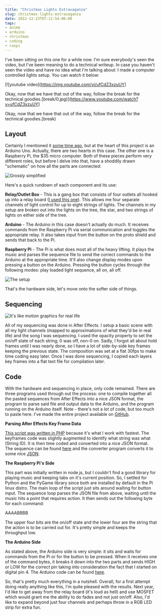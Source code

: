 ```yaml
---
title: "Christmas Lights Extravaganza"
slug: christmas-lights-extravaganza
date: 2012-12-23T07:11:54-06:00
tags:
- anime
- arduino
- christmas
- coding
- raspi
---
```

I've been sitting on this one for a while now. I'm sure everybody's seen the video, but I've been meaning to do a technical writeup. In case you haven't seen the video and have no idea what I'm talking about: I made a computer controlled lights setup. You can watch it below:

[![youtube video](https://img.youtube.com/vi/ufCdZ3xzuUY]

Okay, now that we have that out of the way, follow the break for the technical goodies.[break/0.jpg)](https://www.youtube.com/watch?v=ufCdZ3xzuUY]

Okay, now that we have that out of the way, follow the break for the technical goodies.[break)

## Layout

Certainly I mentioned it [some time ago](http://dxprog.com/entry/arduino-project-1-taiko-march/), but at the heart of this project is an Arduino Uno. Actually, there are two hearts in this case. The other one is a Raspberry Pi, the $35 micro computer. Both of these pieces perform very different roles, but before I delve into that, have a shoddily drawn "schematic" on how all the parts are connected:

![](http://images.dxprog.com/blog/tree_lights_schematic.jpg "Grossly simplified")

Here's a quick rundown of each component and its use:

**Relay/Outlet Box** - This is a gang box that consists of four outlets all hooked up into a relay board ([I used this one](http://www.amazon.com/SainSmart-4-Channel-Relay-Module-Arduino/dp/B0057OC5O8/ref=sr_1_2?ie=UTF8&amp;amp;amp;amp;qid=1356312659&amp;amp;amp;amp;sr=8-2&amp;amp;amp;amp;keywords=relay+board)). This allows me four separate channels of light control for up to eight strings of lights. The channels in my setup are broken out into the lights on the tree, the star, and two strings of lights on either side of the tree.

**Arduino** - The Arduino in this case doesn't actually do much. It receives commands from the Raspberry Pi via serial communication and toggles the appropriate relay. It also takes input from the button on the proto shield and sends that back to the Pi.

**Raspberry Pi** - The Pi is what does most all of the heavy lifting. It plays the music and parses the sequence file to send the correct commands to the Arduino at the appropriate time. It'll also change display modes upon pressing a button on the Arduino. Pressing the button cycles through the following modes: play loaded light sequence, all on, all off.

![](http://images.dxprog.com/blog/tree_lights_hardware.jpg "The setup")

That's the hardware side, let's move onto the softer side of things.

## Sequencing

![](http://images.dxprog.com/blog/tree_lights_after_effects.jpg "It's like motion graphics for real life")

All of my sequencing was done in After Effects. I setup a basic scene with all my light channels (mapped to approximations of what they'd be in real life) and the song I was sequencing. I used the opacity property to set the on/off state of each string; 0 was off, non-0 on. Sadly, I forgot all about hold frames until I was nearly done, so I have a lot of side-by-side key frames keeping the previous state. The composition was set at a flat 30fps to make time coding easy later. Once I was done sequencing, I copied each layers key frames into a flat text file for compilation later.

## Code

With the hardware and sequencing in place, only code remained. There are three programs used through out the process: one to compile together all the pasted sequences from After Effects into a nice JSON format, the program to parse said file and output data to the Arduino, and the program running on the Arduino itself. Note - there's not a _lot_ of code, but too much to paste here. I've made the entire project available on [GitHub](https://github.com/dxprog/ChristmasLights).

**Parsing After Effects Key Frame Data**

[This script was written in PHP](https://github.com/dxprog/ChristmasLights/blob/master/compile.php) because it's what I work with fastest. The keyframes code was slightly augmented to identify what string was what (String ID). It is then time coded and converted into a nice JSON format. The sequence can be found [here](https://github.com/dxprog/ChristmasLights/blob/master/holy_night.txt) and the converter program converts it to some nice [JSON](https://raw.github.com/dxprog/ChristmasLights/master/holy_night.js).

**The Raspberry Pi's Side**

This part was initially written in node.js, but I couldn't find a good library for playing music and keeping tabs on it's current position. So, I settled for Python and the PyGame library since both are installed by default in the Pi linux distro. The main loop of the script just sits around waiting for button input. The sequence loop parses the JSON file from above, waiting until the music hits a point that requires action. It then sends out the following byte for each command:

AAAABBBB

The upper four bits are the on/off state and the lower four are the string that the action is to be carried out for. It's pretty simple and keeps the throughput low.

**The Arduino Side**

As stated above, the Arduino side is very simple: it sits and waits for commands from the Pi or for the button to be pressed. When it receives one of the command bytes, it breaks it down into the two parts and sends HIGH or LOW for the correct pin taking into consideration the fact that I started on digital pin 4. The Arduino code can be found [here](https://github.com/dxprog/ChristmasLights/blob/master/controller.ino).

So, that's pretty much everything in a nutshell. Overall, for a first attempt doing really anything like this, I'm quite pleased with the results. Next year, I'd like to get away from the relay board (it's loud as hell) and use MOSFET which would grant me the ability to do fades and not just on/off. Also, I'd like to expand beyond just four channels and perhaps throw in a RGB LED strip for extra fun.
